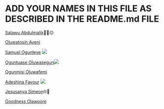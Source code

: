 # ADD YOUR NAMES IN THIS FILE AS DESCRIBED IN THE README.md FILE

[Salawu Abdulmalik](https://github.com/Saintmalik)✌🏾😌

[Oluwatosin Ayeni](https://github.com/Ayenitosin03/)

[Samuel Ogunleye](https://github.com/Sproff) [<img src="https://img.shields.io/badge/OSCA%20ADO%20EKITI-Hero-green">](https://github.com/Sproff)

[Oguntuase Oluwasegun](https://github.com/Tuasegun)[<img src="https://img.shields.io/badge/OSCA%20ADO%20EKITI-Hero-green">](https://github.com/Tuasegun)

[Ogunmisi Oluwafemi](https://github.com/OgunmisiM)

[Adeshina Favour](https://github.com/favour-dgreat) [<img src="https://img.shields.io/badge/OSCA%20ADO%20EKITI-Hero-green">](https://github.com/favour-dgreat)

[Jesusanya Simeon](https://github.com/Simeon2001)🤓🤖

[Goodness Olawoore](https://github.com/goodnessolawoore)